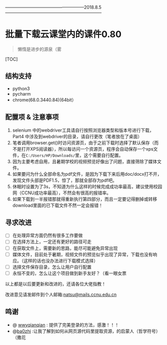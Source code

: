 ——————————————————2018.8.5——————————————————————

# 批量下载云课堂内的课件0.80

> 懒惰是进步的源泉（雾

[TOC]



## 结构支持

- python3
- pycharm
- chrome(68.0.3440.84)(64bit）

## 配置项 & 注意事项

1. selenium 中的webdriver工具请自行按照浏览器类型和版本号进行下载，Part4 中涉及到webdriver的目录，请自行更改（笔者放在了桌面）
2. 笔者调用browser.get()时访问资源页，由于之前下载时选择了默认保存（而不是打开XPS阅读器），所以每访问一个资源页，程序会自动保存一个xps文件，在`C:/Users/HP/Downloads/`里，这个需要自行配置。
3. 因为主要考虑自用，且暑期学校的视频预览好像出了问题，直接筛除了媒体文件。
4. 如果要问为什么全部命名为pdf文件，是因为下载下来后用doc/docx打不开，发现文件头部是PDF1.5，惊了，那就全部存为pdf吧。
5. 休眠时设置为了3s，不知道为什么这样的时候完成成功率最高，建议使用校园网（CCNU成功率最高），不然会有很高的报错率。
6. 如果下载到一半报错那就得重新执行第四部分，而且一定要记得删掉或转移download里面的已下载文件不然一定会报错！

## 寻求改进

- [ ] 在处理异常方面仍然有很多工作要做
- [ ] 在选择方法上，一定还有更好的路径可走
- [ ] 在获取文件上，需要新的思路，能尽可能避免异常出现
- [ ] 媒体文件，目前处于暑期，视频文件的预览似乎出现了异常，下载也没有响应。（这样的话也没办法进行下载模式选择）
- [ ] 选择文件保存目录，怎么让用户自行配置
- [ ] 永恒不变的，怎么让这个项目做到新手友好？（看一眼女票

以上都是以后要更新和改进的，还请各位大佬指教！

改进意见请发邮件到个人邮箱:natsu@mails.ccnu.edu.cn

## 鸣谢

- @ [wwyqianqian](https://github.com/wwyqianqian/wwyqianqian.github.io) : 提供了完美登录的方法，感激！！！
- @[ba0zhi](https://github.com/ba0zhi) :让我了解到如何从网页源代码里提取资源，的启蒙人（哲学符号）（撒花
